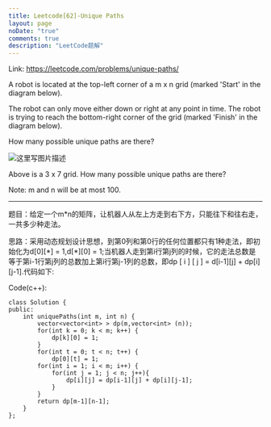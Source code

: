 ```yaml
---
title: Leetcode[62]-Unique Paths
layout: page
noDate: "true"
comments: true
description: "LeetCode题解" 
---
```

<article class="post post-type-normal" itemscope="" itemtype="http://schema.org/Article" style="opacity: 1; transform: translateY(0px);">

Link: https://leetcode.com/problems/unique-paths/

A robot is located at the top-left corner of a m x n grid (marked 'Start' in the diagram below).

The robot can only move either down or right at any point in time. The robot is trying to reach the bottom-right corner of the grid (marked 'Finish' in the diagram below).

How many possible unique paths are there?

![这里写图片描述](http://articles.leetcode.com/wp-content/uploads/2014/12/robot_maze.png)

Above is a 3 x 7 grid. How many possible unique paths are there?

Note: m and n will be at most 100.

---

题目：给定一个m*n的矩阵，让机器人从左上方走到右下方，只能往下和往右走，一共多少种走法。

思路：采用动态规划设计思想，到第0列和第0行的任何位置都只有1种走法，即初始化为d[0][\*] = 1,d[\*][0] = 1;当机器人走到第i行第j列的时候，它的走法总数是等于第i-1行第j列的总数加上第i行第j-1列的总数，即dp [ i ] [ j ]  = d[i-1][j] + dp[i][j-1].代码如下:


Code(c++): 

```
class Solution {
public:
    int uniquePaths(int m, int n) {
        vector<vector<int> > dp(m,vector<int> (n));
        for(int k = 0; k < m; k++) {
            dp[k][0] = 1;
        }
        for(int t = 0; t < n; t++) {
            dp[0][t] = 1;        
        for(int i = 1; i < m; i++) {
            for(int j = 1; j < n; j++){
                dp[i][j] = dp[i-1][j] + dp[i][j-1];
            }
        }
        return dp[m-1][n-1];
    }
};
```


</article>
